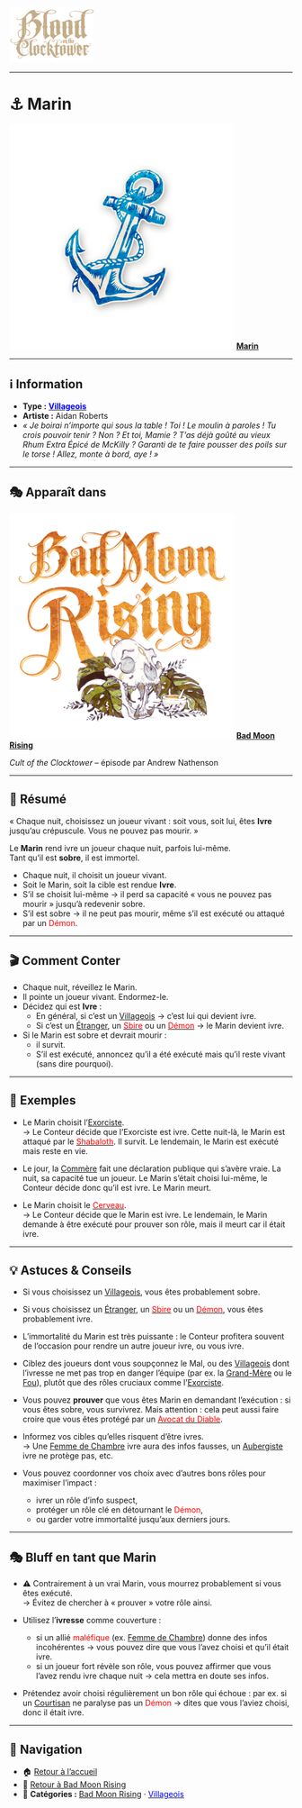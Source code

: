<p align="left">
  <a href="/botc-fr-bambi/">
    <img src="../images/logo.png" alt="Accueil BotC FR" width="150">
  </a>
</p>

---

# ⚓ Marin  

[<img src="../images/Icon_sailor.png" alt="Marin" width="400">](marin.md) [**Marin**](../bmr_roles/marin.md)

---

## ℹ️ Information  

- **Type :** [<span style="color:blue">**Villageois**</span>](../villageois.md)  
- **Artiste :** Aidan Roberts  
- *« Je boirai n’importe qui sous la table ! Toi ! Le moulin à paroles ! Tu crois pouvoir tenir ? Non ? Et toi, Mamie ? T’as déjà goûté au vieux Rhum Extra Épicé de McKilly ? Garanti de te faire pousser des poils sur le torse ! Allez, monte à bord, aye ! »*  

---

## 🎭 Apparaît dans  

[<img src="../images/Logo_bad_moon_rising-1.png" alt="Bad Moon Rising" width="400">](../bmr.md) [**Bad Moon Rising**](../bmr.md)  

*Cult of the Clocktower* – épisode par Andrew Nathenson  

---

## 📖 Résumé  

« Chaque nuit, choisissez un joueur vivant : soit vous, soit lui, êtes **Ivre** jusqu’au crépuscule. Vous ne pouvez pas mourir. »  

Le **Marin** rend ivre un joueur chaque nuit, parfois lui-même.  
Tant qu’il est **sobre**, il est immortel.  

- Chaque nuit, il choisit un joueur vivant.  
- Soit le Marin, soit la cible est rendue **Ivre**.  
- S’il se choisit lui-même → il perd sa capacité « vous ne pouvez pas mourir » jusqu’à redevenir sobre.  
- S’il est sobre → il ne peut pas mourir, même s’il est exécuté ou attaqué par un <span style="color:red">Démon</span>.  

---

## 🎬 Comment Conter  

- Chaque nuit, réveillez le Marin.  
- Il pointe un joueur vivant. Endormez-le.  
- Décidez qui est **Ivre** :  
  - En général, si c’est un [Villageois](../villageois.md) → c’est lui qui devient ivre.  
  - Si c’est un [Étranger](../etrangers.md), un [<span style="color:red">Sbire</span>](../sbires.md) ou un [<span style="color:red">Démon</span>](../demons.md) → le Marin devient ivre.  
- Si le Marin est sobre et devrait mourir :  
  - il survit.  
  - S’il est exécuté, annoncez qu’il a été exécuté mais qu’il reste vivant (sans dire pourquoi).  

---

## 🧾 Exemples  

- Le Marin choisit l’[Exorciste](exorciste.md).  
  → Le Conteur décide que l’Exorciste est ivre. Cette nuit-là, le Marin est attaqué par le [<span style="color:red">Shabaloth</span>](shabaloth.md). Il survit. Le lendemain, le Marin est exécuté mais reste en vie.  

- Le jour, la [Commère](commere.md) fait une déclaration publique qui s’avère vraie. La nuit, sa capacité tue un joueur. Le Marin s’était choisi lui-même, le Conteur décide donc qu’il est ivre. Le Marin meurt.  

- Le Marin choisit le [<span style="color:red">Cerveau</span>](cerveau.md).  
  → Le Conteur décide que le Marin est ivre. Le lendemain, le Marin demande à être exécuté pour prouver son rôle, mais il meurt car il était ivre.  

---

## 💡 Astuces & Conseils  

- Si vous choisissez un [Villageois](../villageois.md), vous êtes probablement sobre.  
- Si vous choisissez un [Étranger](../etrangers.md), un [<span style="color:red">Sbire</span>](../sbires.md) ou un [<span style="color:red">Démon</span>](../demons.md), vous êtes probablement ivre.  
- L’immortalité du Marin est très puissante : le Conteur profitera souvent de l’occasion pour rendre un autre joueur ivre, ou vous ivre.  

- Ciblez des joueurs dont vous soupçonnez le Mal, ou des [Villageois](../villageois.md) dont l’ivresse ne met pas trop en danger l’équipe (par ex. la [Grand-Mère](grandmere.md) ou le [Fou](fou.md)), plutôt que des rôles cruciaux comme l’[Exorciste](exorciste.md).  

- Vous pouvez **prouver** que vous êtes Marin en demandant l’exécution : si vous êtes sobre, vous survivrez. Mais attention : cela peut aussi faire croire que vous êtes protégé par un [<span style="color:red">Avocat du Diable</span>](avocatdudiable.md).  

- Informez vos cibles qu’elles risquent d’être ivres.  
  → Une [Femme de Chambre](femmedecha.md) ivre aura des infos fausses, un [Aubergiste](aubergiste.md) ivre ne protège pas, etc.  

- Vous pouvez coordonner vos choix avec d’autres bons rôles pour maximiser l’impact :  
  - ivrer un rôle d’info suspect,  
  - protéger un rôle clé en détournant le <span style="color:red">Démon</span>,  
  - ou garder votre immortalité jusqu’aux derniers jours.  

---

## 🎭 Bluff en tant que Marin  

- ⚠️ Contrairement à un vrai Marin, vous mourrez probablement si vous êtes exécuté.  
  → Évitez de chercher à « prouver » votre rôle ainsi.  

- Utilisez l’**ivresse** comme couverture :  
  - si un allié <span style="color:red">maléfique</span> (ex. [Femme de Chambre](femmedecha.md)) donne des infos incohérentes → vous pouvez dire que vous l’avez choisi et qu’il était ivre.  
  - si un joueur fort révèle son rôle, vous pouvez affirmer que vous l’avez rendu ivre chaque nuit → cela mettra en doute ses infos.  

- Prétendez avoir choisi régulièrement un bon rôle qui échoue : par ex. si un [Courtisan](courtisan.md) ne paralyse pas un <span style="color:red">Démon</span> → dites que vous l’aviez choisi, donc il était ivre.  

---

## 📂 Navigation  

- 🏠 [Retour à l’accueil](/botc-fr-bambi/)  
- 🌙 [Retour à Bad Moon Rising](../bmr.md)  
- 📂 **Catégories :** [Bad Moon Rising](../bmr.md) · [<span style="color:blue">Villageois</span>](../villageois.md)  


